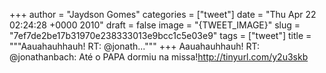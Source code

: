 
+++
author = "Jaydson Gomes"
categories = ["tweet"]
date = "Thu Apr 22 02:24:28 +0000 2010"
draft = false
image = "{TWEET_IMAGE}"
slug = "7ef7de2be17b31970e238333013e9bcc1c5e03e9"
tags = ["tweet"]
title = """Aauahauhhauh! RT: @jonath..."""
+++
Aauahauhhauh! RT: @jonathanbach: Até o PAPA dormiu na missa!http://tinyurl.com/y2u3skb
